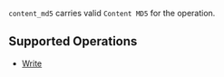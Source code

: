 `content_md5` carries valid `Content MD5` for the operation.

## Supported Operations

- [Write](../operations/storager/write.md)
